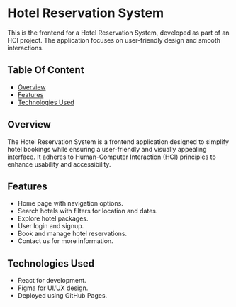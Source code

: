 # Hotel Reservation System
This is the frontend for a Hotel Reservation System, developed as part of an HCI project. The application focuses on user-friendly design and smooth interactions.

## Table Of Content
- [Overview](#overviw)
- [Features](#features)
- [Technologies Used](#technologies-used)

## Overview
The Hotel Reservation System is a frontend application designed to simplify hotel bookings while ensuring a user-friendly and visually appealing interface. It adheres to Human-Computer Interaction (HCI) principles to enhance usability and accessibility.

## Features
- Home page with navigation options.
- Search hotels with filters for location and dates.
- Explore hotel packages.
- User login and signup.
- Book and manage hotel reservations.
- Contact us for more information.

## Technologies Used
- React for development.
- Figma for UI/UX design.
- Deployed using GitHub Pages.
